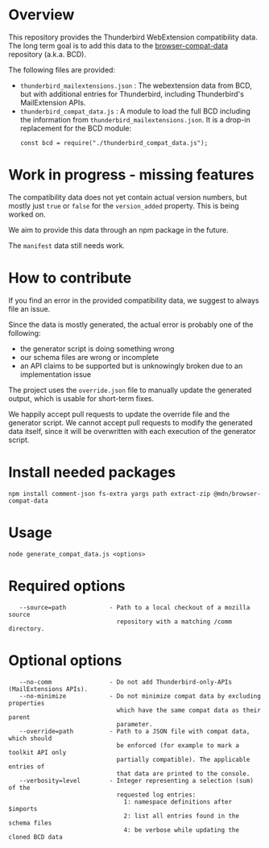 Overview
========

This repository provides the Thunderbird WebExtension compatibility data. The long
term goal is to add this data to the [browser-compat-data](https://github.com/mdn/browser-compat-data)
repository (a.k.a. BCD).

The following files are provided:
 - `thunderbird_mailextensions.json` : The webextension data from BCD, but with
    additional entries for Thunderbird, including Thunderbird's MailExtension APIs.
 - `thunderbird_compat_data.js` : A module to load the full BCD including the
    information from `thunderbird_mailextensions.json`. It is a drop-in replacement
    for the BCD module:
    ```
    const bcd = require("./thunderbird_compat_data.js");
    ```  

Work in progress - missing features
===================================

The compatibility data does not yet contain actual version numbers, but mostly just
`true` or `false` for the `version_added` property. This is being worked on.

We aim to provide this data through an npm package in the future.

The `manifest` data still needs work.

How to contribute
=================

If you find an error in the provided compatibility data, we suggest to always file
an issue.

Since the data is mostly generated, the actual error is probably one of the following: 
* the generator script is doing something wrong
* our schema files are wrong or incomplete
* an API claims to be supported but is unknowingly broken due to an implementation
  issue

The project uses the `override.json` file to manually update the generated output,
which is usable for short-term fixes.

We happily accept pull requests to update the override file and the generator script.
We cannot accept pull requests to modify the generated data itself, since it will
be overwritten with each execution of the generator script.

Install needed packages
=======================

```
npm install comment-json fs-extra yargs path extract-zip @mdn/browser-compat-data
```

Usage
=====

```
node generate_compat_data.js <options>
```
    
Required options
================
```
   --source=path            - Path to a local checkout of a mozilla source
                              repository with a matching /comm directory.
```

Optional options
================
```
   --no-comm                - Do not add Thunderbird-only-APIs (MailExtensions APIs).
   --no-minimize            - Do not minimize compat data by excluding properties
                              which have the same compat data as their parent
                              parameter.
   --override=path          - Path to a JSON file with compat data, which should
                              be enforced (for example to mark a toolkit API only
                              partially compatible). The applicable entries of
                              that data are printed to the console.
   --verbosity=level        - Integer representing a selection (sum) of the
                              requested log entries: 
                                1: namespace definitions after $imports
                                2: list all entries found in the schema files
                                4: be verbose while updating the cloned BCD data
```